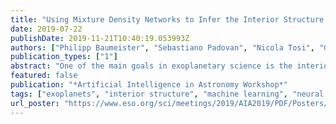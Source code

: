 ```yaml
---
title: "Using Mixture Density Networks to Infer the Interior Structure of Exoplanets"
date: 2019-07-22
publishDate: 2019-11-21T10:40:19.053993Z
authors: ["Philipp Baumeister", "Sebastiano Padovan", "Nicola Tosi", "Grégoire Montavon", "Jasmine MacKenzie", "Mareike Godolt"]
publication_types: ["1"]
abstract: "One of the main goals in exoplanetary science is the interior characterization of observed exoplanets. A common approach to characterize a known exoplanet is the use of numerical models to compute interior structures complying with the measured mass and radius of the planet. With only these two observables, possible solutions tend to be highly degenerate, with multiple interior compositions that can match the observations equally well. We explore the application of mixture density neural networks to the interior characterization of exoplanets. Using a 1D interior structure code, we construct a large training set of sub-Neptunian exoplanets. A model planet consists of an iron-rich core, a silicate mantle, a water ice layer, and an H/He envelope, all constrained by prescribed mass fractions. Using a mixture density network trained on a large dataset of such modelled planets, we show to what extent the distribution of possible model solutions can be predicted from just mass and radius."
featured: false
publication: "*Artificial Intelligence in Astronomy Workshop*"
tags: ["exoplanets", "interior structure", "machine learning", "neural networks", "mixture density networks", "love number", "interior modeling"]
url_poster: "https://www.eso.org/sci/meetings/2019/AIA2019/PDF/Posters/Baumeister.pdf"
---
```


